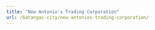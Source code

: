 ```yaml
---
title: "New Antonio's Trading Corporation"
url: /batangas-city/new-antonios-trading-corporation/
---
```

